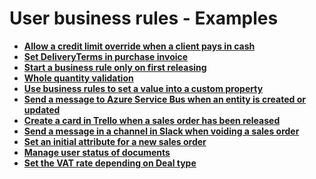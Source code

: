 # User business rules - Examples

- **[Allow a credit limit override when a client pays in cash](credit-limit-override.md)**
- **[Set DeliveryTerms in purchase invoice](set-deliveryterms.md)**
- **[Start a business rule only on first releasing](start-business-rule.md)**
- **[Whole quantity validation](whole-quantity-validation.md)**
- **[Use business rules to set a value into a custom property](set-value-into-custom-property.md)**
- **[Send a message to Azure Service Bus when an entity is created or updated](azure-service-bus-send-message.md)**
- **[Create a card in Trello when a sales order has been released](trello-create-card.md)**
- **[Send a message in a channel in Slack when voiding a sales order](slack-send-message.md)**
- **[Set an initial attribute for a new sales order](sales-order-init-attribute.md)**
- **[Manage user status of documents](manage-user-status.md)**
- **[Set the VAT rate depending on Deal type](set-vat-percent-by-deal-type.md)**


